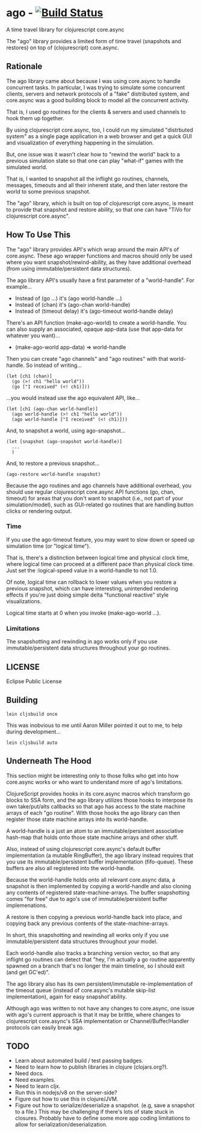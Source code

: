 # ago - [![Build Status](https://travis-ci.org/steveyen/ago.png?branch=master)](https://travis-ci.org/steveyen/ago)

A time travel library for clojurescript core.async

The "ago" library provides a limited form of time travel (snapshots
and restores) on top of (clojurescript) core.async.

## Rationale

The ago library came about because I was using core.async to handle
concurrent tasks.  In particular, I was trying to simulate some
concurrent clients, servers and network protocols of a "fake"
distributed system, and core.async was a good building block to model
all the concurrent activity.

That is, I used go routines for the clients & servers
and used channels to hook them up together.

By using clojurescript core.async, too, I could run my simulated
"distrbuted system" as a single page application in a web browser and
get a quick GUI and visualization of everything happening in the
simulation.

But, one issue was it wasn't clear how to "rewind the world" back to a
previous simulation state so that one can play "what-if" games with
the simulated world.

That is, I wanted to snapshot all the inflight go routines, channels,
messages, timeouts and all their inherent state, and then later
restore the world to some previous snapshot.

The "ago" library, which is built on top of clojurescript core.async,
is meant to provide that snapshot and restore ability, so that one
can have "TiVo for clojurescript core.async".

## How To Use This

The "ago" library provides API's which wrap around the main API's of
core.async.  These ago wrapper functions and macros should only be
used where you want snapshot/rewind-ability, as they have additional
overhead (from using immutable/persistent data structures).

The ago library API's usually have a first parameter of a
"world-handle".  For example...

* Instead of (go ...) it's (ago world-handle ...)
* Instead of (chan) it's (ago-chan world-handle)
* Instead of (timeout delay) it's (ago-timeout world-handle delay)

There's an API function (make-ago-world) to create a world-handle.
You can also supply an associated, opaque app-data (use that app-data
for whatever you want)...

* (make-ago-world app-data) => world-handle

Then you can create "ago channels" and "ago routines" with that
world-handle.  So instead of writing...

    (let [ch1 (chan)]
      (go (>! ch1 "hello world"))
      (go ["I received" (<! ch1)]))

...you would instead use the ago equivalent API, like...

    (let [ch1 (ago-chan world-handle)]
      (ago world-handle (>! ch1 "hello world"))
      (ago world-handle ["I received" (<! ch1)]))

And, to snapshot a world, using ago-snapshot...

    (let [snapshot (ago-snapshot world-handle)]
      ...
      )

And, to restore a previous snapshot...

    (ago-restore world-handle snapshot)

Because the ago routines and ago channels have additional overhead,
you should use regular clojurescript core.async API functions (go,
chan, timeout) for areas that you don't want to snapshot (i.e., not
part of your simulation/model), such as GUI-related go routines that
are handling button clicks or rendering output.

### Time

If you use the ago-timeout feature, you may want to slow down
or speed up simulation time (or "logical time").

That is, there's a distinction between logical time and physical clock
time, where logical time can proceed at a different pace than physical
clock time.  Just set the :logical-speed value in a world-handle to
not 1.0.

Of note, logical time can rollback to lower values when you restore a
previous snapshot, which can have interesting, unintended rendering
effects if you're just doing simple delta "functional reactive" style
visualizations.

Logical time starts at 0 when you invoke (make-ago-world ...).

### Limitations

The snapshotting and rewinding in ago works only if you use
immutable/persistent data structures throughout your go routines.

## LICENSE

Eclipse Public License

## Building

    lein cljsbuild once

This was inobvious to me until Aaron Miller pointed it out to me,
to help during development...

    lein cljsbuild auto

## Underneath The Hood

This section might be interesting only to those folks who get into how
core.async works or who want to understand more of ago's limitations.

ClojureScript provides hooks in its core.async macros which transform
go blocks to SSA form, and the ago library utilizes those hooks to
interpose its own take/put/alts callbacks so that ago has access to
the state machine arrays of each "go routine".  With those hooks the
ago library can then register those state machine arrays into its
world-handle.

A world-handle is a just an atom to an immutable/persistent
associative hash-map that holds onto those state machine arrays
and other stuff.

Also, instead of using clojurescript core.async's default buffer
implementation (a mutable RingBuffer), the ago library instead
requires that you use its immutable/persistent buffer implementation
(fifo-queue).  These buffers are also all registered into the
world-handle.

Because the world-handle holds onto all relevant core.async data, a
snapshot is then implemented by copying a world-handle and also
cloning any contents of registered state-machine-arrays.  The buffer
snapshotting comes "for free" due to ago's use of immutable/persistent
buffer implemenations.

A restore is then copying a previous world-handle back into place,
and copying back any previous contents of the state-machine-arrays.

In short, this snapshotting and rewinding all works only if you use
immutable/persistent data structures throughout your model.

Each world-handle also tracks a branching version vector, so that any
inflight go routines can detect that "hey, I'm actually a go routine
apparently spawned on a branch that's no longer the main timeline, so
I should exit (and get GC'ed)".

The ago library also has its own persistent/immutable
re-implementation of the timeout queue (instead of core.async's
mutable skip-list implementation), again for easy snapshot'ability.

Although ago was written to not have any changes to core.async, one
issue with ago's current approach is that it may be brittle, where
changes to clojurescript core.async's SSA implementation or
Channel/Buffer/Handler protocols can easily break ago.

## TODO

* Learn about automated build / test passing badges.
* Need to learn how to publish libraries in clojure (clojars.org?).
* Need docs.
* Need examples.
* Need to learn cljx.
* Run this in nodejs/v8 on the server-side?
* Figure out how to use this in clojure/JVM.
* Figure out how to serialize/deserialize a snapshot.
  (e.g, save a snapshot to a file.)
  This may be challenging if there's lots of state stuck in closures.
  Probably have to define some more app coding limitations to allow for
  serialization/deserialization.

